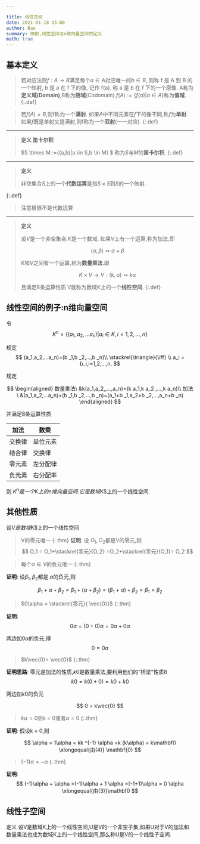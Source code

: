 ```yaml
---

title: 线性空间
date: 2021-01-18 15:00
author: Bao
summary: 映射,线性空间与n维向量空间的定义
math: true
---
```


## 基本定义

>若对应法则$f: A\rightarrow B$满足每个$a\in A$对应唯一的$b\in B$, 则称 $\mathrm{f}$ 是 $\mathrm{A}$ 到 $\mathrm{B}$ 的一个映射, $\mathrm{b}$ 是 $\mathrm{a}$ 在 $\mathrm{f}$ 下的像, 记作 $\mathrm{f}(\mathrm{a})$. 称 $\mathrm{a}$ 是 $\mathrm{b}$ 在 $\mathrm{f}$ 下的一个原像.
> A称为**定义域(Domain)**,B称为**陪域**(Codomain).$f(A):= \{f(a)\vert a\in A\}$称为**值域**.
{:.def}

> 若$f(A) = B$,则f称为一个**满射**.
> 如果$A$中不同元素在$f$下的像不同,称$f$为**单射**.
> 如果$f$既是单射又是满射,则f称为一个**双射**(一一对应).
{:.def}
---

> **定义 笛卡尔积**
>
> $S \times M :=\{(a,b)\|a \in S,b \in M\} $ 称为$S$与$M$的**笛卡尔积**.
{:.def}

---

>**定义**
>
>非空集合$S$上的一个**代数运算**是指$S\times S$到$S$的一个映射.
>
{:.def}

> 注意极限不是代数运算

---

>**定义**
>
> 设$V$是一个非空集合,$K$是一个数域.
> 如果$V$上有一个运算,称为加法,即
>
> $$(\alpha ,\beta ) \rightarrowtail \alpha+\beta$$
>
> $K$和$V$之间有一个运算,称为**数量乘法**.即 
> 
> $$
> K \times V \rightarrow V:(k,\alpha) \rightarrowtail k\alpha
> $$
> 
> 且满足8条运算性质
> V就称为数域K上的一个**线性空间**.
{:.def}


## 线性空间的例子:n维向量空间

令
$$
 K ^{n} = \{(a_1,a_2,...a_n)|a_i \in K,i = 1,2,...,n \} 
$$

 规定
 $$
  (a_1,a_2,...a_n)=(b _1,b _2,...,b _n)\\
  \stackrel{\triangle}{\iff} \\
  a_i = b_i,i=1,2,...,n.
 $$

 规定

$$
\begin{aligned}
    数量乘法\ &k(a_1,a_2,,...,a_n)=(k a_1,k a_2 ,...,k a_n)\\
 加法\ &(a_1,a_2,...a_n)+(b _1,b _2,...,b _n)=(a_1+b _1,a_2+b _2,...,a_n+b _n)
\end{aligned}
$$ 

并满足8条运算性质

|加法|数乘
|---|---
|交换律|单位元素
|结合律|交换律
|零元素|左分配律
|负元素|右分配率

则 $K^n是一个$K$上的$n$维向量空间.它是数域$K$上的一个线性空间.




## 其他性质

设$V$$是数域$K$上的一个线性空间

> V的零元唯一
{:.thm}
**证明**:
设 $O_1,O_2$都是V的零元,则
$$
     O_1 = O_1+\stackrel{零元}{O_2}  =O_2+\stackrel{零元}{O_1}= O_2 
$$

> 每个$\alpha \in V$的负元唯一
{:.thm}

**证明**:
设$\beta_1,\beta_2$都是 $\alpha$的负元,则

$$
  \beta _1 + \alpha +\beta _2=\beta _1+(\alpha + \beta _2)=(\beta_1+\alpha )+\beta _2 = \beta _1 = \beta _2
$$

> $0\alpha = \stackrel{零元}{ \vec{0}}$
{:.thm}

**证明**:
$$
 0\alpha = (0+0)\alpha=0 \alpha + 0\alpha 
$$

两边加$0\alpha$的负元,得
$$
 0 = 0 \alpha  
$$

> $k\vec{0}= \vec{0}$
{:.thm}

**证明思路**:
零元是加法的性质,$k0$是数量乘法,要利用他们的"桥梁"性质$8$
$$
 k0=k(0+0)=k0+k0
$$

两边加$k0$的负元

$$
  0 = k\vec{0}
$$

> $k\alpha = 0$则k = 0或者$\alpha = 0$
{:.thm}

**证明**:
假设k = 0,则

$$
 \alpha = 1\alpha = kk ^{-1} \alpha =k (k\alpha) = k\mathbf0 \xlongequal{由(4)} \mathbf{0}
$$

> $(-1)\alpha = -\alpha$
{:.thm}

**证明**:
$$
(-1)\alpha + \alpha =(-1)\alpha + 1 \alpha =(-1+1)\alpha  = 0 \alpha \xlongequal{由(3)}\mathbf0
$$

## 线性子空间

定义 设V是数域K上的一个线性空间,U是V的一个非空子集,如果U对于V的加法和数量乘法也成为数域K上的一个线性空间,那么称U是V的一个线性子空间.